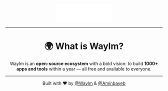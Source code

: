 <p align="center">
  <img src="./logo.svg" alt="Waylm Logo" width="180">
</p>

<hr>

<h1 align="center">🌍 What is Waylm?</h1>
<p align="center">
  Waylm is an <b>open-source ecosystem</b> with a bold vision:  
  to build <b>1000+ apps and tools</b> within a year — all free and available to everyone.
</p>

<hr>

<p align="center">
  Built with ❤️ by <a href="https://github.com/Waylm">@Waylm</a> & 
  <a href="https://github.com/aminbayeb">@Aminbayeb</a>
</p>
